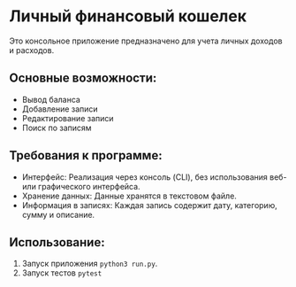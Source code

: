 # Личный финансовый кошелек

Это консольное приложение предназначено для учета личных доходов и расходов.

## Основные возможности:

- Вывод баланса
- Добавление записи
- Редактирование записи
- Поиск по записям

## Требования к программе:

- Интерфейс: Реализация через консоль (CLI), без использования веб- или графического интерфейса.
- Хранение данных: Данные хранятся в текстовом файле.
- Информация в записях: Каждая запись содержит дату, категорию, сумму и описание.

## Использование:

1. Запуск приложения `python3 run.py`.
2. Запуск тестов `pytest`

